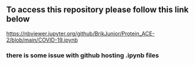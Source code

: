 ## To access this repository please follow this link below
https://nbviewer.jupyter.org/github/BrikJunior/Protein_ACE-2/blob/main/COVID-19.ipynb
### there is some issue with github hosting .ipynb files
